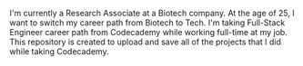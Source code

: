 I'm currently a Research Associate at a Biotech company. At the age of 25, I want to switch my career path from Biotech to Tech. I'm taking Full-Stack Engineer career path from Codecademy while working full-time at my job. This repository is created to upload and save all of the projects that I did while taking Codecademy. 
